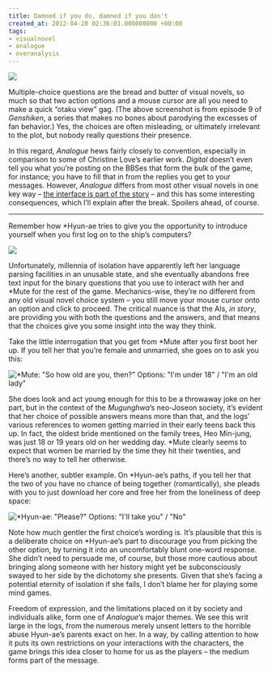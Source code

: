 ```yaml
---
title: Damned if you do, damned if you don't
created_at: 2012-04-28 02:36:01.000000000 +00:00
tags:
- visualnovel
- analogue
- overanalysis
---
```


![](/blog/media/tumblr_m35xsuFHQD1qhcb4p.jpg)

Multiple-choice questions are the bread and butter of visual novels, so
much so that two action options and a mouse cursor are all you need to
make a quick “otaku view” gag. (The above screenshot is from episode 9
of <cite>Genshiken</cite>, a series that makes no bones about parodying
the excesses of fan behavior.) Yes, the choices are often misleading, or
ultimately irrelevant to the plot, but nobody really questions their
presence.

In this regard, <cite>Analogue</cite> hews fairly closely to convention,
especially in comparison to some of Christine Love’s earlier work.
<cite>Digital</cite> doesn’t even tell you what you’re posting on the
BBSes that form the bulk of the game, for instance; you have to fill
that in from the replies you get to your messages. However,
<cite>Analogue</cite> differs from most other visual novels in one key
way – [the interface is part of the
story](http://blog.room208.org/post/20104357078) – and this has some
interesting consequences, which I’ll explain after the break. Spoilers
ahead, of course.

<!-- more -->

------------------------------------------------------------------------

Remember how \*Hyun-ae tries to give you the opportunity to introduce
yourself when you first log on to the ship’s computers?

![](/blog/media/tumblr_m35zjbducf1qhcb4p.png)

Unfortunately, millennia of isolation have apparently left her language
parsing facilities in an unusable state, and she eventually abandons
free text input for the binary questions that you use to interact with
her and \*Mute for the rest of the game. Mechanics-wise, they’re no
different from any old visual novel choice system – you still move your
mouse cursor onto an option and click to proceed. The critical nuance is
that the AIs, *in story*, are providing you with both the questions and
the answers, and that means that the choices give you some insight into
the way they think.

Take the little interrogation that you get from \*Mute after you first
boot her up. If you tell her that you’re female and unmarried, she goes
on to ask you this:

![\*Mute: "So how old are you, then?" Options: "I'm under 18" / "I'm an
old lady"](/blog/media/tumblr_m3613f7pqh1qhcb4p.png)

She does look and act young enough for this to be a throwaway joke on
her part, but in the context of the <cite>Mugunghwa</cite>’s neo-Joseon
society, it’s evident that her choice of possible answers means more
than that, and the logs’ various references to women getting married in
their early teens back this up. In fact, the oldest bride mentioned on
the family trees, Heo Min-jung, was just 18 or 19 years old on her
wedding day. \*Mute clearly seems to expect that women be married by the
time they hit their twenties, and there’s no way to tell her otherwise.

Here’s another, subtler example. On \*Hyun-ae’s paths, if you tell her
that the two of you have no chance of being together (romantically), she
pleads with you to just download her core and free her from the
loneliness of deep space:

![\*Hyun-ae: "Please?" Options: "I'll take you" /
"No"](/blog/media/tumblr_m362qoE9AV1qhcb4p.png)

Note how much gentler the first choice’s wording is. It’s plausible that
this is a deliberate choice on \*Hyun-ae’s part to discourage you from
picking the other option, by turning it into an uncomfortably blunt
one-word response. She didn’t need to persuade me, of course, but those
more cautious about bringing along someone with her history might yet be
subconsciously swayed to her side by the dichotomy she presents. Given
that she’s facing a potential eternity of isolation if she fails, I
don’t blame her for playing some mind games.

Freedom of expression, and the limitations placed on it by society and
individuals alike, form one of <cite>Analogue</cite>’s major themes. We
see this writ large in the logs, from the numerous merely unsent letters
to the horrible abuse Hyun-ae’s parents exact on her. In a way, by
calling attention to how it puts its own restrictions on your
interactions with the characters, the game brings this idea closer to
home for us as the players – the medium forms part of the message.
